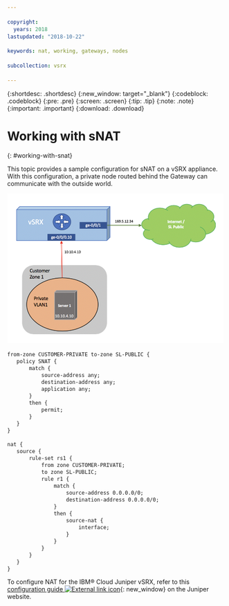 ```yaml
---

copyright:
  years: 2018
lastupdated: "2018-10-22"

keywords: nat, working, gateways, nodes

subcollection: vsrx

---
```


{:shortdesc: .shortdesc}
{:new_window: target="_blank"}
{:codeblock: .codeblock}
{:pre: .pre}
{:screen: .screen}
{:tip: .tip}
{:note: .note}
{:important: .important}
{:download: .download}

# Working with sNAT
{: #working-with-snat}

This topic provides a sample configuration for sNAT on a vSRX appliance. With this configuration, a private node routed behind the Gateway can communicate with the outside world.

<img src="images/Sample-Topology-SNAT.png" alt="drawing" style="width: 500px;"/>

```
from-zone CUSTOMER-PRIVATE to-zone SL-PUBLIC {
   policy SNAT {
       match {
           source-address any;
           destination-address any;
           application any;
       }
       then {
           permit;
       }
   }
}

nat {
   source {
       rule-set rs1 {
           from zone CUSTOMER-PRIVATE;
           to zone SL-PUBLIC;
           rule r1 {
               match {
                   source-address 0.0.0.0/0;
                   destination-address 0.0.0.0/0;
               }
               then {
                   source-nat {
                       interface;
                   }
               }
           }
       }
   }
}
```

To configure NAT for the IBM® Cloud Juniper vSRX, refer to this [configuration guide ![External link icon](../../icons/launch-glyph.svg "External link icon")](https://www.juniper.net/documentation/en_US/junos/information-products/pathway-pages/security/security-nat.pdf){: new_window} on the Juniper website.
